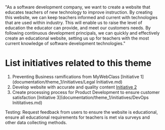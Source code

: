 "As a software development company, we want to create a website that educates teachers of new technology to improve instruction. By creating this website, we can keep teachers informed and current with technologies that are used within industry. This will enable us to raise the level of education the educator can provide, and meet our customers needs. By following continuous development principals, we can quickly and effectively create an educational website, setting us up for teachers with the most current knowledge of software development technologies."



# List initiatives related to this theme
1. Preventing Business ramifications from MyWebClass [Initiative 1](documentation/theme_1/initiatives/Legal Initiative.md)
2. Develop website with accurate and quality content [Initiative 2 ](documentation/theme_1/documentation/theme_1/initiatives/WebsiteCreateInitatives.md)
3. Create processing process for Product Development to ensure customer satisfaction [Initiative 3](documentation/theme_1/initiatives/DevOps Inititatives.md)

Testing: Request feedback from users to ensure the website is educational, ensure all educational requirements for teachers is met via surveys and other data collecting methods.
